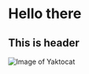 # Hello there
## This is header

![Image of Yaktocat](https://octodex.github.com/images/yaktocat.png)
